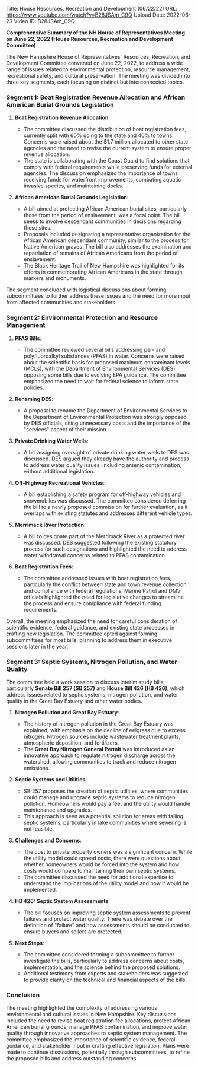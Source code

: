 Title: House Resources, Recreation and Development (06/22/22)
URL: https://www.youtube.com/watch?v=B28JSAm_C9Q
Upload Date: 2022-06-23
Video ID: B28JSAm_C9Q

**Comprehensive Summary of the NH House of Representatives Meeting on June 22, 2022 (House Resources, Recreation and Development Committee)**

The New Hampshire House of Representatives' Resources, Recreation, and Development Committee convened on June 22, 2022, to address a wide range of issues related to environmental protection, resource management, recreational safety, and cultural preservation. The meeting was divided into three key segments, each focusing on distinct but interconnected topics.

### **Segment 1: Boat Registration Revenue Allocation and African American Burial Grounds Legislation**

1. **Boat Registration Revenue Allocation**:
   - The committee discussed the distribution of boat registration fees, currently split with 60% going to the state and 40% to towns. Concerns were raised about the $1.7 million allocated to other state agencies and the need to revise the current system to ensure proper revenue allocation.
   - The state is collaborating with the Coast Guard to find solutions that comply with federal requirements while preserving funds for external agencies. The discussion emphasized the importance of towns receiving funds for waterfront improvements, combating aquatic invasive species, and maintaining docks.

2. **African American Burial Grounds Legislation**:
   - A bill aimed at protecting African American burial sites, particularly those from the period of enslavement, was a focal point. The bill seeks to involve descendant communities in decisions regarding these sites.
   - Proposals included designating a representative organization for the African American descendant community, similar to the process for Native American graves. The bill also addresses the examination and repatriation of remains of African Americans from the period of enslavement.
   - The Black Heritage Trail of New Hampshire was highlighted for its efforts in commemorating African Americans in the state through markers and monuments.

The segment concluded with logistical discussions about forming subcommittees to further address these issues and the need for more input from affected communities and stakeholders.

### **Segment 2: Environmental Protection and Resource Management**

1. **PFAS Bills**:
   - The committee reviewed several bills addressing per- and polyfluoroalkyl substances (PFAS) in water. Concerns were raised about the scientific basis for proposed maximum contaminant levels (MCLs), with the Department of Environmental Services (DES) opposing some bills due to evolving EPA guidance. The committee emphasized the need to wait for federal science to inform state policies.

2. **Renaming DES**:
   - A proposal to rename the Department of Environmental Services to the Department of Environmental Protection was strongly opposed by DES officials, citing unnecessary costs and the importance of the "services" aspect of their mission.

3. **Private Drinking Water Wells**:
   - A bill assigning oversight of private drinking water wells to DES was discussed. DES argued they already have the authority and process to address water quality issues, including arsenic contamination, without additional legislation.

4. **Off-Highway Recreational Vehicles**:
   - A bill establishing a safety program for off-highway vehicles and snowmobiles was discussed. The committee considered deferring the bill to a newly proposed commission for further evaluation, as it overlaps with existing statutes and addresses different vehicle types.

5. **Merrimack River Protection**:
   - A bill to designate part of the Merrimack River as a protected river was discussed. DES suggested following the existing statutory process for such designations and highlighted the need to address water withdrawal concerns related to PFAS contamination.

6. **Boat Registration Fees**:
   - The committee addressed issues with boat registration fees, particularly the conflict between state and town revenue collection and compliance with federal regulations. Marine Patrol and DMV officials highlighted the need for legislative changes to streamline the process and ensure compliance with federal funding requirements.

Overall, the meeting emphasized the need for careful consideration of scientific evidence, federal guidance, and existing state processes in crafting new legislation. The committee opted against forming subcommittees for most bills, planning to address them in executive sessions later in the year.

### **Segment 3: Septic Systems, Nitrogen Pollution, and Water Quality**

The committee held a work session to discuss interim study bills, particularly **Senate Bill 257 (SB 257)** and **House Bill 426 (HB 426)**, which address issues related to septic systems, nitrogen pollution, and water quality in the Great Bay Estuary and other water bodies.

1. **Nitrogen Pollution and Great Bay Estuary**:
   - The history of nitrogen pollution in the Great Bay Estuary was explained, with emphasis on the decline of eelgrass due to excess nitrogen. Nitrogen sources include wastewater treatment plants, atmospheric deposition, and fertilizers.
   - The **Great Bay Nitrogen General Permit** was introduced as an innovative approach to regulate nitrogen discharge across the watershed, allowing communities to track and reduce nitrogen emissions.

2. **Septic Systems and Utilities**:
   - SB 257 proposes the creation of septic utilities, where communities could manage and upgrade septic systems to reduce nitrogen pollution. Homeowners would pay a fee, and the utility would handle maintenance and upgrades.
   - This approach is seen as a potential solution for areas with failing septic systems, particularly in lake communities where sewering is not feasible.

3. **Challenges and Concerns**:
   - The cost to private property owners was a significant concern. While the utility model could spread costs, there were questions about whether homeowners would be forced into the system and how costs would compare to maintaining their own septic systems.
   - The committee discussed the need for additional expertise to understand the implications of the utility model and how it would be implemented.

4. **HB 426: Septic System Assessments**:
   - The bill focuses on improving septic system assessments to prevent failures and protect water quality. There was debate over the definition of "failure" and how assessments should be conducted to ensure buyers and sellers are protected.

5. **Next Steps**:
   - The committee considered forming a subcommittee to further investigate the bills, particularly to address concerns about costs, implementation, and the science behind the proposed solutions.
   - Additional testimony from experts and stakeholders was suggested to provide clarity on the technical and financial aspects of the bills.

### **Conclusion**

The meeting highlighted the complexity of addressing various environmental and cultural issues in New Hampshire. Key discussions included the need to revise boat registration fee allocations, protect African American burial grounds, manage PFAS contamination, and improve water quality through innovative approaches to septic system management. The committee emphasized the importance of scientific evidence, federal guidance, and stakeholder input in crafting effective legislation. Plans were made to continue discussions, potentially through subcommittees, to refine the proposed bills and address outstanding concerns.